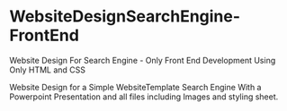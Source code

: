 # WebsiteDesignSearchEngine-FrontEnd
Website Design For Search Engine - Only Front End Development Using Only HTML and CSS

Website Design for a Simple WebsiteTemplate Search Engine
With a Powerpoint Presentation and all files including Images and styling sheet.
